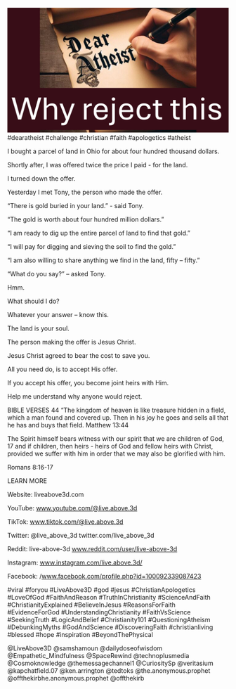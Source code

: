 ![Video cover image](cover.jpg)
#dearatheist #challenge #christian #faith #apologetics #atheist

I bought a parcel of land in Ohio for about four hundred thousand dollars.

Shortly after, I was offered twice the price I paid - for the land.

I turned down the offer.

Yesterday I met Tony, the person who made the offer.

“There is gold buried in your land.” - said Tony.

“The gold is worth about four hundred million dollars.”

“I am ready to dig up the entire parcel of land to find that gold.”

“I will pay for digging and sieving the soil to find the gold.”

“I am also willing to share anything we find in the land, fifty – fifty.”

“What do you say?” – asked Tony.

Hmm.

What should I do?

Whatever your answer – know this.

The land is your soul.

The person making the offer is Jesus Christ.

Jesus Christ agreed to bear the cost to save you.

All you need do, is to accept His offer.

If you accept his offer, you become joint heirs with Him.

Help me understand why anyone would reject.

BIBLE VERSES
44 “The kingdom of heaven is like treasure hidden in a field, which a man found and covered up. Then in his joy he goes and sells all that he has and buys that field.
Matthew 13:44

The Spirit himself bears witness with our spirit that we are children of God, 17 and if children, then heirs - heirs of God and fellow heirs with Christ, provided we suffer with him in order that we may also be glorified with him.

Romans 8:16-17

LEARN MORE

Website: liveabove3d.com

YouTube: www.youtube.com/@live.above.3d

TikTok: www.tiktok.com/@live.above.3d

Twitter: @live_above_3d twitter.com/live_above_3d

Reddit: live-above-3d www.reddit.com/user/live-above-3d

Instagram: www.instagram.com/live.above.3d/

Facebook: /www.facebook.com/profile.php?id=100092339087423

#viral #foryou #LiveAbove3D #god #jesus #ChristianApologetics #LoveOfGod #FaithAndReason #TruthInChristianity #ScienceAndFaith #ChristianityExplained #BelieveInJesus #ReasonsForFaith #EvidenceForGod #UnderstandingChristianity #FaithVsScience #SeekingTruth #LogicAndBelief #Christianity101 #QuestioningAtheism #DebunkingMyths #GodAndScience #DiscoveringFaith #christianliving #blessed #hope #inspiration #BeyondThePhysical

@LiveAbove3D @samshamoun @dailydoseofwisdom @Empathetic_Mindfulness @SpaceRewind @technoplusmedia @Cosmoknowledge @themessagechannel1 @CuriositySp @veritasium @kapchatfield.07 @ken.arrington @tedtoks @the.anonymous.prophet @offthekirbhe.anonymous.prophet @offthekirb